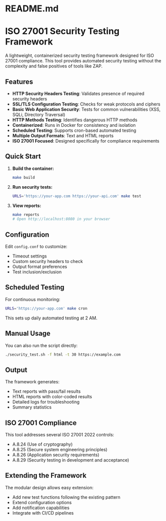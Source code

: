 # README.md
# ISO 27001 Security Testing Framework

A lightweight, containerized security testing framework designed for ISO 27001 compliance. This tool provides automated security testing without the complexity and false positives of tools like ZAP.

## Features

- **HTTP Security Headers Testing**: Validates presence of required security headers
- **SSL/TLS Configuration Testing**: Checks for weak protocols and ciphers  
- **Basic Web Application Security**: Tests for common vulnerabilities (XSS, SQLi, Directory Traversal)
- **HTTP Methods Testing**: Identifies dangerous HTTP methods
- **Containerized**: Runs in Docker for consistency and isolation
- **Scheduled Testing**: Supports cron-based automated testing
- **Multiple Output Formats**: Text and HTML reports
- **ISO 27001 Focused**: Designed specifically for compliance requirements

## Quick Start

1. **Build the container:**
   ```bash
   make build
   ```

2. **Run security tests:**
   ```bash
   URLS='https://your-app.com https://your-api.com' make test
   ```

3. **View reports:**
   ```bash
   make reports
   # Open http://localhost:8080 in your browser
   ```

## Configuration

Edit `config.conf` to customize:
- Timeout settings
- Custom security headers to check
- Output format preferences
- Test inclusion/exclusion

## Scheduled Testing

For continuous monitoring:
```bash
URLS='https://your-app.com' make cron
```

This sets up daily automated testing at 2 AM.

## Manual Usage

You can also run the script directly:
```bash
./security_test.sh -f html -t 30 https://example.com
```

## Output

The framework generates:
- Text reports with pass/fail results
- HTML reports with color-coded results
- Detailed logs for troubleshooting
- Summary statistics

## ISO 27001 Compliance

This tool addresses several ISO 27001 2022 controls:
- A.8.24 (Use of cryptography)
- A.8.25 (Secure system engineering principles)  
- A.8.26 (Application security requirements)
- A.8.29 (Security testing in development and acceptance)

## Extending the Framework

The modular design allows easy extension:
- Add new test functions following the existing pattern
- Extend configuration options
- Add notification capabilities
- Integrate with CI/CD pipelines
